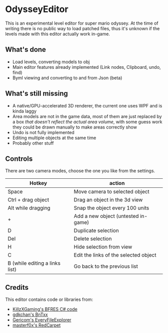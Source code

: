 # OdysseyEditor
This is an experimental level editor for super mario odyssey.
At the time of writing there is no public way to load patched files, thus it's unknown if the levels made with this editor actually work in-game.

## What's done
  - Load levels, converting models to obj
  - Main editor features already implemented (Link nodes, Clipboard, undo, find)
  - Byml viewing and converting to and from Json (beta)

## What's still missing
  - A native/GPU-accelerated 3D renderer, the current one uses WPF and is kinda laggy
  - Area models are not in the game data, most of them are just replaced by a box *that doesn't reflect the actual area volume*, with some guess work they could be drawn manually to make areas correctly show
  - Undo is not fully implemented
  - Editing multiple objects at the same time
  - Probably other stuff

## Controls
There are two camera modes, choose the one you like from the settings.

Hotkey | action
|---|---|
Space | Move camera to selected object
Ctrl + drag object | Drag an object in the 3d view
Alt while dragging | Snap the object every 100 units
\+ | Add a new object (untested in-game)
D | Duplicate selection
Del | Delete selection
H | Hide selection from view
C | Edit the links of the selected object
B (while editing a links list) | Go back to the previous list

## Credits
This editor contains code or libraries from:
- [KillzXGaming's BFRES C# code ](https://github.com/KillzXGaming/Smash-Forge)
- [gdkchan's BnTxx ](https://github.com/gdkchan/BnTxx)
- [Gericom's EveryFileExplorer](https://github.com/Gericom/EveryFileExplorer)
- [masterf0x's RedCarpet](https://github.com/masterf0x/RedCarpet)